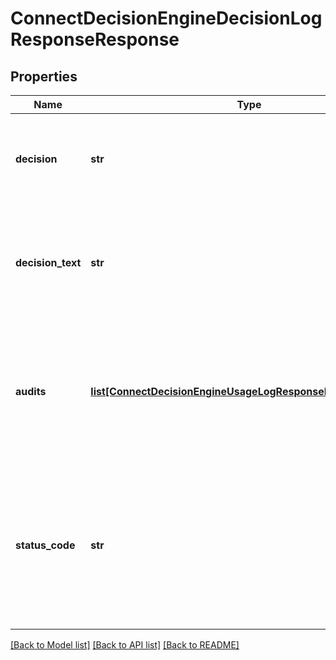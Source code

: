 # ConnectDecisionEngineDecisionLogResponseResponse

## Properties
Name | Type | Description | Notes
------------ | ------------- | ------------- | -------------
**decision** | **str** | The decision returned by the automated decision model. | [optional] 
**decision_text** | **str** | The text output to accompany the decision returned by the decision model. | [optional] 
**audits** | [**list[ConnectDecisionEngineUsageLogResponseResponseAudits]**](ConnectDecisionEngineUsageLogResponseResponseAudits.md) | An array of audit values. The parameters output for audit are tailored and bespoke to each decision tree. | [optional] 
**status_code** | **str** | The status of the decision. Typically, 1 is reserved for positive outcomes, 2 for pending status and 3 for negative outcomes. | [optional] 

[[Back to Model list]](../README.md#documentation-for-models) [[Back to API list]](../README.md#documentation-for-api-endpoints) [[Back to README]](../README.md)

